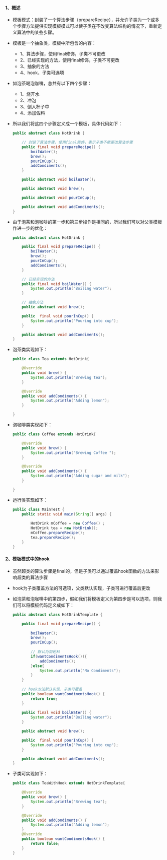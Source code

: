 #### 1、概述

- 模板模式：封装了一个算法步骤（prepareRecipe），并允许子类为一个或多个步骤方法提供实现模板模式可以使子类在不改变算法结构的情况下，重新定义算法中的某些步骤。
 
- 模板是一个抽象类，模板中所包含的内容：
    - 1、算法步骤，使用final修饰，子类不可更改
    - 2、已经实现的方法，使用final修饰，子类不可更改
    - 3、抽象的方法
    - 4、hook，子类可选项


- 如泡茶喝泡咖啡，总共有以下四个步骤：
    - 1、烧开水
    - 2、冲泡
    - 3、倒入杯子中
    - 4、添加佐料
    
- 所以我们将这四个步骤定义成一个模板，具体代码如下：

    ```java
    public abstract class HotDrink {
    
        // 封装了算法步骤，使用final修饰，表示子类不能更改算法步骤
    	public final void prepareRecipe() {
    		boilWater();		
    		brew();
    		pourInCup();
    		addCondiments();
    	}
    
    	public abstract void boilWater();
    
    	public abstract void brew();
    
    	public abstract void pourInCup();
    
    	public abstract void addCondiments();
    }
    ```

- 由于泡茶和泡咖啡的第一步和第三步操作是相同的，所以我们可以对父类模板作进一步的优化：

    ```java
    public abstract class HotDrink {
    
    	public final void prepareRecipe() {
    		boilWater();		
    		brew();
    		pourInCup();
    		addCondiments();
    	}
    
        // 已经实现的方法
    	public final void boilWater() {
    		System.out.println("Boiling water");
    	}
    
        // 抽象方法
    	public abstract void brew();
    
    	public  final void pourInCup() {
    		System.out.println("Pouring into cup");
    	}
    
    	public abstract void addCondiments();
    }
    ```

- 泡茶类实现如下：

    ```java
    public class Tea extends HotDrink{
    
    	@Override
    	public void brew() {
    		System.out.println("Brewing tea");
    	}
    
    	@Override
    	public void addCondiments() {
    		System.out.println("Adding lemon");
    	}
    
    }
    ```

- 泡咖啡类实现如下：

    ```java
    public class Coffee extends HotDrink{
    
    	@Override
    	public void brew() {
    		System.out.println("Brewing Coffee ");
    	}
    
    	@Override
    	public void addCondiments() {
    		System.out.println("Adding sugar and milk");
    	}
    
    }
    ```

- 运行类实现如下：
    
    ```java
    public class MainTest {
    	public static void main(String[] args) {
    	
    		HotDrink mCoffee = new Coffee() ;
    		HotDrink tea = new HotDrink();
    		mCoffee.prepareRecipe();
    		tea.prepareRecipe();
    	}
    }
    ```

#### 2、模板模式中的hook

- 虽然超类的算法步骤是final的，但是子类可以通过覆盖hook函数的方法来影响超类的算法步骤

- hook为子类覆盖方法的可选项，父类默认实现，子类可进行覆盖后更改

- 如泡茶和泡咖啡中的第四步，假如我们将模板定义为第四步是可以选项，则我们可以将模板代码定义成如下：

    ```java
    public abstract class HotDrinkTemplate {
    
    	public final void prepareRecipe() {
    	
    		boilWater();		
    		brew();
    		pourInCup();
    		
    		// 默认为加佐料
    		if(wantCondimentsHook()){
    			addCondiments();
    		}else{
    			System.out.println("No Condiments");
    		}
    	}
    	
    	// hook方法默认实现，子类可覆盖
    	public boolean wantCondimentsHook() {
    		return true;
    	}
    	
    	public final void boilWater() {
    		System.out.println("Boiling water");
    	}
    
    	public abstract void brew();
    
    	public  final void pourInCup() {
    		System.out.println("Pouring into cup");
    	}
    
    	public abstract void addCondiments();
    }
    ```

- 子类可实现如下：

    ```java
    public class TeaWithHook extends HotDrinkTemplate{
    
    	@Override
    	public void brew() {
    		System.out.println("Brewing tea");
    	}
    
    	@Override
    	public void addCondiments() {
    		System.out.println("Adding lemon");
    	}
    	@Override
    	public boolean wantCondimentsHook()	{
    		return false;
    	}
    }
    ```
